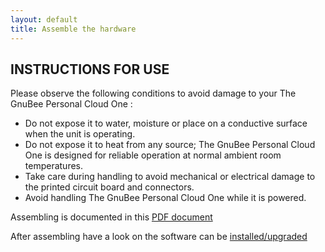 ```yaml
---
layout: default
title: Assemble the hardware
---
```


## INSTRUCTIONS FOR USE

Please observe the following conditions to avoid damage to your The GnuBee Personal Cloud One :

* Do not expose it to water, moisture or place on a conductive surface when the unit is operating.
* Do not expose it to heat from any source; The GnuBee Personal Cloud One is designed for reliable operation at normal ambient room temperatures.
* Take care during handling to avoid mechanical or electrical damage to the printed circuit board and connectors.
* Avoid handling The GnuBee Personal Cloud One while it is powered.

Assembling is documented in this [PDF document](GB-PC1/Assembly/Assembly.pdf)

After assembling have a look on the software can be [installed/upgraded](install.html)
